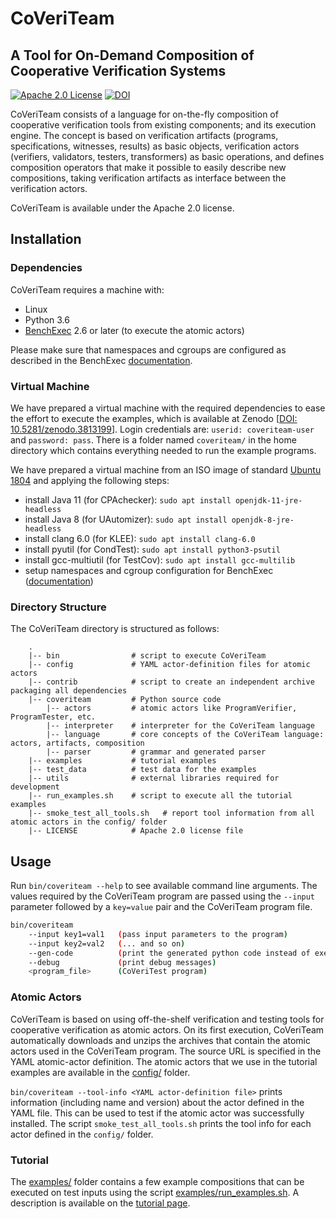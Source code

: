 <!--
This file is part of CoVeriTeam,
a tool for on-demand composition of cooperative verification systems:
https://gitlab.com/sosy-lab/software/coveriteam

SPDX-FileCopyrightText: 2020 Dirk Beyer <https://www.sosy-lab.org>

SPDX-License-Identifier: Apache-2.0
-->

# CoVeriTeam

## A Tool for On-Demand Composition of Cooperative Verification Systems

[![Apache 2.0 License](https://img.shields.io/badge/license-Apache--2-brightgreen.svg)](https://www.apache.org/licenses/LICENSE-2.0)
[![DOI](https://zenodo.org/badge/doi/10.5281/zenodo.3818283.svg)](https://doi.org/10.5281/zenodo.3818283)

CoVeriTeam consists of a language for on-the-fly composition
of cooperative verification tools from existing components; and its execution engine.
The concept is based on
verification artifacts (programs, specifications, witnesses, results) as basic objects,
verification actors (verifiers, validators, testers, transformers) as basic operations, and
defines composition operators that make it possible to easily describe new compositions,
taking verification artifacts as interface between the verification actors.

CoVeriTeam is available under the Apache 2.0 license.

## Installation

### Dependencies

CoVeriTeam requires a machine with:
- Linux
- Python 3.6
- [BenchExec](https://github.com/sosy-lab/benchexec) 2.6 or later (to execute the atomic actors)

Please make sure that namespaces and cgroups are configured as described in the 
BenchExec [documentation](https://github.com/sosy-lab/benchexec/blob/master/doc/INSTALL.md).

### Virtual Machine
We have prepared a virtual machine with the required dependencies to ease the effort
to execute the examples, which is available at Zenodo [[DOI: 10.5281/zenodo.3813199](https://doi.org/10.5281/zenodo.3813199)].
Login credentials are: `userid: coveriteam-user` and `password: pass`.
There is a folder named `coveriteam/` in the home directory which contains everything needed to run the example programs.

We have prepared a virtual machine from an ISO image of standard [Ubuntu 1804](https://releases.ubuntu.com/18.04.4/ubuntu-18.04.4-desktop-amd64.iso) and applying the following steps:
* install Java 11 (for CPAchecker): `sudo apt install openjdk-11-jre-headless`
* install Java 8 (for UAutomizer): `sudo apt install openjdk-8-jre-headless`
* install clang 6.0 (for KLEE): `sudo apt install clang-6.0`
* install pyutil (for CondTest): `sudo apt install python3-psutil`
* install gcc-multiutil (for TestCov): `sudo apt install gcc-multilib`
* setup namespaces and cgroup configuration for BenchExec ([documentation](https://github.com/sosy-lab/benchexec/blob/master/doc/INSTALL.md))

### Directory Structure
The CoVeriTeam directory is structured as follows:
```
    .
    |-- bin                # script to execute CoVeriTeam
    |-- config             # YAML actor-definition files for atomic actors
    |-- contrib            # script to create an independent archive packaging all dependencies
    |-- coveriteam         # Python source code
        |-- actors         # atomic actors like ProgramVerifier, ProgramTester, etc.
        |-- interpreter    # interpreter for the CoVeriTeam language
        |-- language       # core concepts of the CoVeriTeam language: actors, artifacts, composition
        |-- parser         # grammar and generated parser
    |-- examples           # tutorial examples
    |-- test_data          # test data for the examples
    |-- utils              # external libraries required for development
    |-- run_examples.sh    # script to execute all the tutorial examples
    |-- smoke_test_all_tools.sh   # report tool information from all atomic actors in the config/ folder
    |-- LICENSE            # Apache 2.0 license file
```

## Usage
Run `bin/coveriteam --help` to see available command line arguments. 
The values required by the CoVeriTeam program are passed using the `--input` parameter followed by 
a `key=value` pair and the CoVeriTeam program file.

```bash
bin/coveriteam
    --input key1=val1   (pass input parameters to the program)
    --input key2=val2   (... and so on)
    --gen-code          (print the generated python code instead of executing)
    --debug             (print debug messages)
    <program_file>      (CoVeriTest program)
```

### Atomic Actors
CoVeriTeam is based on using off-the-shelf verification and testing tools for cooperative verification
as atomic actors.
On its first execution, CoVeriTeam automatically downloads and unzips the archives that contain
the atomic actors used in the CoVeriTeam program.
The source URL is specified in the YAML atomic-actor definition.
The atomic actors that we use in the tutorial examples are available in the [config/](config/) folder.

`bin/coveriteam --tool-info <YAML actor-definition file>`
prints information (including name and version) about the actor defined in the YAML file.
This can be used to test if the atomic actor was successfully installed.
The script `smoke_test_all_tools.sh` prints the tool info for each actor defined in the `config/` folder.

### Tutorial
The [examples/](examples/) folder contains a few example compositions that can
be executed on test inputs using the script [examples/run_examples.sh](examples/run_examples.sh).
A description is available on the [tutorial page](examples/README.md).

